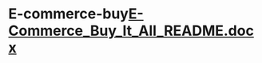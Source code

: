 # E-commerce-buy[E-Commerce_Buy_It_All_README.docx](https://github.com/user-attachments/files/17474903/E-Commerce_Buy_It_All_README.docx)
